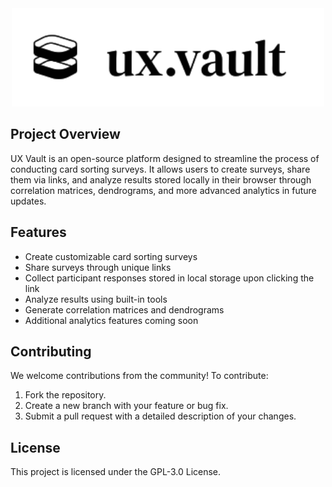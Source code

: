 <div align="center">
  <picture>
    <source srcset="img/ux-vault-logo-white.svg" media="(prefers-color-scheme: dark)">
    <img src="img/ux-vault-logo.svg" alt="UX Vault" width="500" onerror="this.replaceWith(document.createTextNode('UX Vault'))">
  </picture>
</div>

## Project Overview
UX Vault is an open-source platform designed to streamline the process of conducting card sorting surveys. It allows users to create surveys, share them via links, and analyze results stored locally in their browser through correlation matrices, dendrograms, and more advanced analytics in future updates.

## Features
- Create customizable card sorting surveys
- Share surveys through unique links
- Collect participant responses stored in local storage upon clicking the link
- Analyze results using built-in tools
- Generate correlation matrices and dendrograms
- Additional analytics features coming soon

## Contributing
We welcome contributions from the community! To contribute:
1. Fork the repository.
2. Create a new branch with your feature or bug fix.
3. Submit a pull request with a detailed description of your changes.

## License
This project is licensed under the GPL-3.0 License.


